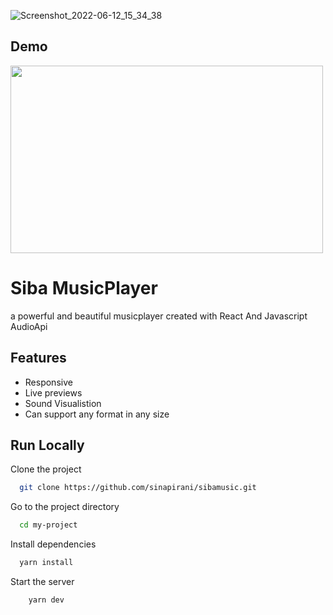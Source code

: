 ![Screenshot_2022-06-12_15_34_38](https://user-images.githubusercontent.com/44531109/173252599-8c9c17aa-0fea-4fa0-b338-29e679f1eeea.png)

## Demo

<img src='https://user-images.githubusercontent.com/44531109/173253200-6b2f9006-5364-499e-8812-6d2dc32ab5cd.gif' width=500 height=300/>

# Siba MusicPlayer

a powerful and beautiful musicplayer created with React And Javascript AudioApi




## Features

- Responsive
- Live previews
- Sound Visualistion
- Can support any format in any size


## Run Locally

Clone the project

```bash
  git clone https://github.com/sinapirani/sibamusic.git
```

Go to the project directory

```bash
  cd my-project
```

Install dependencies

```bash
  yarn install
```

Start the server

```bash
    yarn dev 
```


